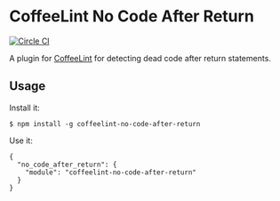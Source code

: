 CoffeeLint No Code After Return
===============================
[![Circle CI](https://circleci.com/gh/jellymann/coffeelint-no-code-after-return/tree/master.svg?style=svg)](https://circleci.com/gh/jellymann/coffeelint-no-code-after-return/tree/master)

A plugin for [CoffeeLint](http://www.coffeelint.org/) for detecting dead code after return statements.

Usage
-----

Install it:

    $ npm install -g coffeelint-no-code-after-return

Use it:

    {
      "no_code_after_return": {
        "module": "coffeelint-no-code-after-return"
      }
    }
